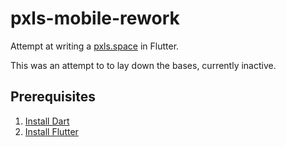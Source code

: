 # pxls-mobile-rework

Attempt at writing a [pxls.space](https://pxls.space) in Flutter.

This was an attempt to to lay down the bases, currently inactive.

## Prerequisites
1. [Install Dart](https://dart.dev/get-dart)
2. [Install Flutter](https://flutter.dev/docs/get-started/install)
